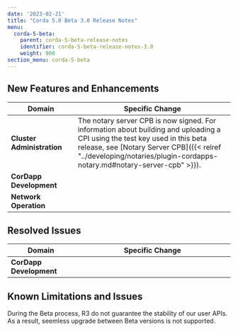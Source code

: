 ```yaml
---
date: '2023-02-21'
title: "Corda 5.0 Beta 3.0 Release Notes"
menu:
  corda-5-beta:
    parent: corda-5-beta-release-notes
    identifier: corda-5-beta-release-notes-3.0
    weight: 900
section_menu: corda-5-beta
--- 
```


## New Features and Enhancements


<style>
table th:first-of-type {
    width: 30%;
}
table th:nth-of-type(2) {
    width: 70%;
}
</style>

| Domain                     | Specific Change                                                                                                                                             |
| -------------------------- | ----------------------------------------------------------------------------------------------------------------------------------------------------------- |
| **Cluster Administration** | The notary server CPB is now signed. For information about building and uploading a CPI using the test key used in this beta release, see [Notary Server CPB]({{< relref "../developing/notaries/plugin-cordapps-notary.md#notary-server-cpb" >}}). |
| **CorDapp Development**    |                                                                                                                                                             |
| **Network Operation**      |                                                                                                                                                             |

## Resolved Issues

| Domain                  | Specific Change |
| ----------------------- | --------------- |
| **CorDapp Development** |                 |

## Known Limitations and Issues

During the Beta process, R3 do not guarantee the stability of our user APIs. As a result, seemless upgrade between Beta versions is not supported.

